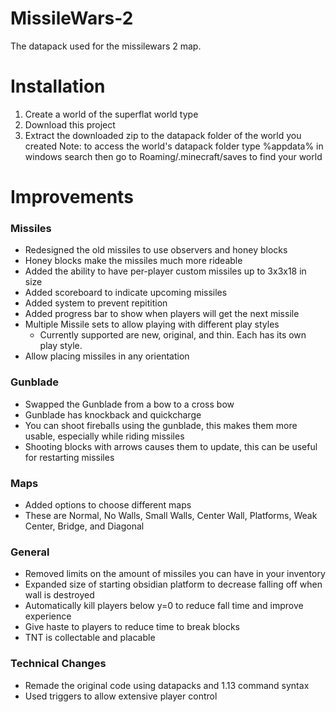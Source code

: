 # MissileWars-2
The datapack used for the missilewars 2 map.

# Installation
1. Create a world of the superflat world type
2. Download this project
3. Extract the downloaded zip to the datapack folder of the world you created
Note: to access the world's datapack folder type %appdata% in windows search then go to Roaming/.minecraft/saves to find your world

# Improvements
### Missiles ###
- Redesigned the old missiles to use observers and honey blocks
- Honey blocks make the missiles much more rideable
- Added the ability to have per-player custom missiles up to 3x3x18 in size
- Added scoreboard to indicate upcoming missiles
- Added system to prevent repitition
- Added progress bar to show when players will get the next missile
- Multiple Missile sets to allow playing with different play styles
    - Currently supported are new, original, and thin. Each has its own play style. 
- Allow placing missiles in any orientation

### Gunblade ###
- Swapped the Gunblade from a bow to a cross bow
- Gunblade has knockback and quickcharge
- You can shoot fireballs using the gunblade, this makes them more usable, especially while riding missiles
- Shooting blocks with arrows causes them to update, this can be useful for restarting missiles

### Maps ###
- Added options to choose different maps
- These are Normal, No Walls, Small Walls, Center Wall, Platforms, Weak Center, Bridge, and Diagonal

### General ###
- Removed limits on the amount of missiles you can have in your inventory
- Expanded size of starting obsidian platform to decrease falling off when wall is destroyed
- Automatically kill players below y=0 to reduce fall time and improve experience
- Give haste to players to reduce time to break blocks
- TNT is collectable and placable

### Technical Changes ###
- Remade the original code using datapacks and 1.13 command syntax
- Used triggers to allow extensive player control
